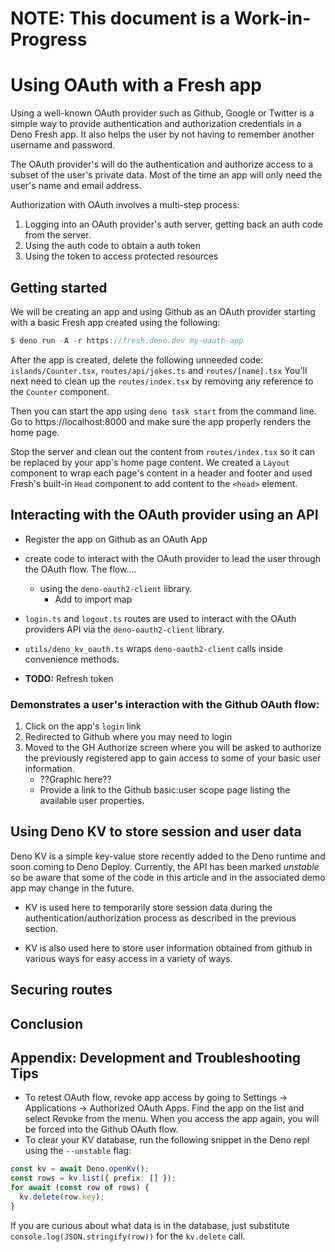 # NOTE: This document is a Work-in-Progress

# Using OAuth with a Fresh app

Using a well-known OAuth provider such as Github, Google or Twitter is a simple
way to provide authentication and authorization credentials in a Deno Fresh app.
It also helps the user by not having to remember another username and password.

The OAuth provider's will do the authentication and authorize access to a subset
of the user's private data. Most of the time an app will only need the user's
name and email address.

Authorization with OAuth involves a multi-step process:

1. Logging into an OAuth provider's auth server, getting back an auth code from
   the server.
2. Using the auth code to obtain a auth token
3. Using the token to access protected resources

## Getting started

We will be creating an app and using Github as an OAuth provider starting with a
basic Fresh app created using the following:

```ts
$ deno run -A -r https://fresh.deno.dev my-oauth-app
```

After the app is created, delete the following unneeded code:
`islands/Counter.tsx`, `routes/api/jokes.ts` and `routes/[name].tsx` You'll next
need to clean up the `routes/index.tsx` by removing any reference to the
`Counter` component.

Then you can start the app using `deno task start` from the command line. Go to
https://localhost:8000 and make sure the app properly renders the home page.

Stop the server and clean out the content from `routes/index.tsx` so it can be
replaced by your app's home page content. We created a `Layout` component to
wrap each page's content in a header and footer and used Fresh's built-in `Head`
component to add content to the `<head>` element.

## Interacting with the OAuth provider using an API

- Register the app on Github as an OAuth App

- create code to interact with the OAuth provider to lead the user through the
  OAuth flow. The flow....
  - using the `deno-oauth2-client` library.
    - Add to import map
- `login.ts` and `logout.ts` routes are used to interact with the OAuth
  providers API via the `deno-oauth2-client` library.
- `utils/deno_kv_oauth.ts` wraps `deno-oauth2-client` calls inside convenience
  methods.

- **TODO:** Refresh token

### Demonstrates a user's interaction with the Github OAuth flow:

1. Click on the app's `login` link
2. Redirected to Github where you may need to login
3. Moved to the GH Authorize screen where you will be asked to authorize the
   previously registered app to gain access to some of your basic user
   information.
   - ??Graphic here??
   - Provide a link to the Github basic:user scope page listing the available
     user properties.

## Using Deno KV to store session and user data

Deno KV is a simple key-value store recently added to the Deno runtime and soon
coming to Deno Deploy. Currently, the API has been marked _unstable_ so be aware
that some of the code in this article and in the associated demo app may change
in the future.

- KV is used here to temporarily store session data during the
  authentication/authorization process as described in the previous section.

- KV is also used here to store user information obtained from github in various
  ways for easy access in a variety of ways.

## Securing routes

## Conclusion

## Appendix: Development and Troubleshooting Tips

- To retest OAuth flow, revoke app access by going to Settings -> Applications
  -> Authorized OAuth Apps. Find the app on the list and select Revoke from the
  menu. When you access the app again, you will be forced into the Github OAuth
  flow.
- To clear your KV database, run the following snippet in the Deno repl using
  the `--unstable` flag:

```ts
const kv = await Deno.openKv();
const rows = kv.list({ prefix: [] });
for await (const row of rows) {
  kv.delete(row.key);
}
```

If you are curious about what data is in the database, just substitute
`console.log(JSON.stringify(row))` for the `kv.delete` call.
